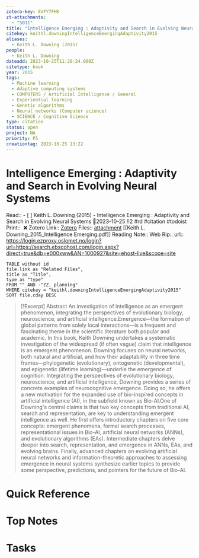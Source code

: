 ```yaml
---
zotero-key: 8VFY7FHK
zt-attachments:
  - "5011"
title: "Intelligence Emerging : Adaptivity and Search in Evolving Neural Systems"
citekey: keithl.downingIntelligenceEmergingAdaptivity2015
aliases:
  - Keith L. Downing (2015)
people:
  - Keith L. Downing
dateadd: 2023-10-25T11:20:24.000Z
citetype: book
year: 2015
tags:
  - Machine learning
  - Adaptive computing systems
  - COMPUTERS / Artificial Intelligence / General
  - Experiential learning
  - Genetic algorithms
  - Neural networks (Computer science)
  - SCIENCE / Cognitive Science
type: citation
status: open
project: NA
priority: P5
creationtag: 2023-10-25 13:22
---
```

# Intelligence Emerging : Adaptivity and Search in Evolving Neural Systems
Read:: - [ ] Keith L. Downing (2015) - Intelligence Emerging : Adaptivity and Search in Evolving Neural Systems 🛫2023-10-25 !!2 #rd #citation #todoist
Print::  ❌
Zotero Link:: [Zotero](zotero://select/library/items/8VFY7FHK) 
Files:: [attachment](<file:///C:/Users/michaelt/Insync/m@tarlton.info/Google%20Drive/06.%20Zotero/storage_new/The%20MIT%20Press_2015/Keith%20L.%20Downing_2015_Intelligence%20Emerging.pdf>) [[Keith L. Downing_2015_Intelligence Emerging.pdf]]
Reading Note::
Web Rip::
url:: https://login.ezproxy.oslomet.no/login?url=https://search.ebscohost.com/login.aspx?direct=true&db=e000xww&AN=1000927&site=ehost-live&scope=site

```dataview
TABLE without id
file.link as "Related Files",
title as "Title",
type as "type"
FROM "" AND -"ZZ. planning"
WHERE citekey = "keithl.downingIntelligenceEmergingAdaptivity2015" 
SORT file.cday DESC
```

> [!Excerpt] Abstract
> An investigation of intelligence as an emergent phenomenon, integrating the perspectives of evolutionary biology, neuroscience, and artificial intelligence.Emergence—the formation of global patterns from solely local interactions—is a frequent and fascinating theme in the scientific literature both popular and academic. In this book, Keith Downing undertakes a systematic investigation of the widespread (if often vague) claim that intelligence is an emergent phenomenon. Downing focuses on neural networks, both natural and artificial, and how their adaptability in three time frames—phylogenetic (evolutionary), ontogenetic (developmental), and epigenetic (lifetime learning)—underlie the emergence of cognition. Integrating the perspectives of evolutionary biology, neuroscience, and artificial intelligence, Downing provides a series of concrete examples of neurocognitive emergence. Doing so, he offers a new motivation for the expanded use of bio-inspired concepts in artificial intelligence (AI), in the subfield known as Bio-AI.One of Downing's central claims is that two key concepts from traditional AI, search and representation, are key to understanding emergent intelligence as well. He first offers introductory chapters on five core concepts: emergent phenomena, formal search processes, representational issues in Bio-AI, artificial neural networks (ANNs), and evolutionary algorithms (EAs). Intermediate chapters delve deeper into search, representation, and emergence in ANNs, EAs, and evolving brains. Finally, advanced chapters on evolving artificial neural networks and information-theoretic approaches to assessing emergence in neural systems synthesize earlier topics to provide some perspective, predictions, and pointers for the future of Bio-AI.
# Quick Reference

# Top Notes

# Tasks






















